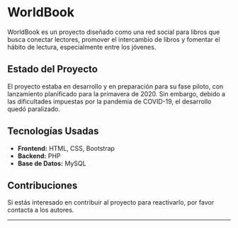 # WorldBook

WorldBook es un proyecto diseñado como una red social para libros que busca conectar lectores, promover el intercambio de libros y fomentar el hábito de lectura, especialmente entre los jóvenes.

## Estado del Proyecto
El proyecto estaba en desarrollo y en preparación para su fase piloto, con lanzamiento planificado para la primavera de 2020. Sin embargo, debido a las dificultades impuestas por la pandemia de COVID-19, el desarrollo quedó paralizado.

## Tecnologías Usadas
- **Frontend:** HTML, CSS, Bootstrap
- **Backend:** PHP
- **Base de Datos:** MySQL

## Contribuciones
Si estás interesado en contribuir al proyecto para reactivarlo, por favor contacta a los autores.

---

